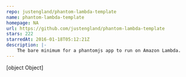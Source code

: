 ```yaml
---
repo: justengland/phantom-lambda-template
name: phantom-lambda-template
homepage: NA
url: https://github.com/justengland/phantom-lambda-template
stars: 222
starredAt: 2016-01-18T05:12:21Z
description: |-
    The bare minimum for a phantomjs app to run on Amazon Lambda.
---
```


[object Object]
